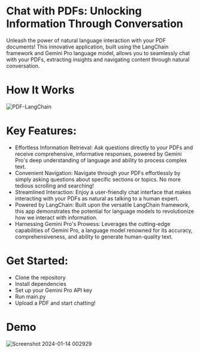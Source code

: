 # Chat with PDFs: Unlocking Information Through Conversation

Unleash the power of natural language interaction with your PDF documents! This innovative application, built using the LangChain framework and Gemini Pro language model, 
allows you to seamlessly chat with your PDFs, extracting insights and navigating content through natural conversation.

# How It Works 

![PDF-LangChain](https://github.com/Shubham5593/Chat-With-PDF-App/assets/115072131/a0069e56-5787-488d-a3bb-d7557dbb0a6a)


# Key Features:

- Effortless Information Retrieval: Ask questions directly to your PDFs and receive comprehensive, informative responses, powered by Gemini Pro's deep understanding of language and ability to process complex text.
- Convenient Navigation: Navigate through your PDFs effortlessly by simply asking questions about specific sections or topics. No more tedious scrolling and searching!
- Streamlined Interaction: Enjoy a user-friendly chat interface that makes interacting with your PDFs as natural as talking to a human expert.
- Powered by LangChain: Built upon the versatile LangChain framework, this app demonstrates the potential for language models to revolutionize how we interact with information.
- Harnessing Gemini Pro's Prowess: Leverages the cutting-edge capabilities of Gemini Pro, a language model renowned for its accuracy, comprehensiveness, and ability to generate human-quality text.

# Get Started:

- Clone the repository
- Install dependencies
- Set up your Gemini Pro API key
- Run main.py
- Upload a PDF and start chatting!

# Demo 

![Screenshot 2024-01-14 002929](https://github.com/Shubham5593/Chat-With-PDF-App/assets/115072131/f32a9519-5bcb-4e80-96fd-19a6d41df7f2)
